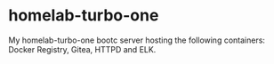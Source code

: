# homelab-turbo-one

My homelab-turbo-one bootc server hosting the following containers: Docker Registry, Gitea, HTTPD and ELK.
